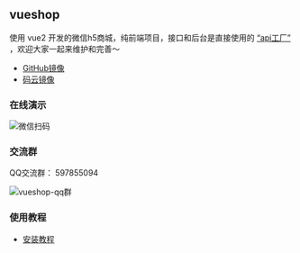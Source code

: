 ## vueshop

使用 vue2 开发的微信h5商城，纯前端项目，接口和后台是直接使用的 [“api工厂”](https://www.it120.cc/) ，欢迎大家一起来维护和完善～

- [GitHub镜像](https://github.com/gooking/vueshop)
- [码云镜像](https://gitee.com/javazj/vueshop)

### 在线演示

![微信扫码](https://dcdn.it120.cc/2021/07/13/07d275f9-dc53-4761-9ff5-84abb6cddb08.png)

### 交流群

QQ交流群： 597855094

![vueshop-qq群](https://user-images.githubusercontent.com/7286469/125405126-f60f1200-e3e9-11eb-973a-fb1e01165ba2.png)


### 使用教程

- [安装教程](docs/install.md)

